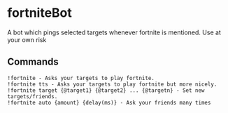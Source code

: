 # fortniteBot
A bot which pings selected targets whenever fortnite is mentioned. Use at your own risk

## Commands
```
!fortnite - Asks your targets to play fortnite.
!fortnite tts - Asks your targets to play fortnite but more nicely.
!fortnite target {@target1} {@target2} ... {@targetn} - Set new targets/friends.
!fortnite auto {amount} {delay(ms)} - Ask your friends many times
```
